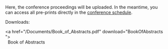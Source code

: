Here, the conference proceedings will be uploaded.
In the meantime, you can access all pre-prints directly in the [conference schedule](https://www.conftool.com/modelica2023/sessions.php).

Downloads:

<a href="/Documents/Book_of_Abstracts.pdf" download="BookOfAbstracts">  
  Book of Abstracts 
</a>
